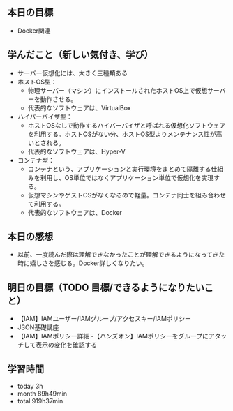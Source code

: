 ## 本日の目標
- Docker関連

## 学んだこと（新しい気付き、学び）
- サーバー仮想化には、大きく三種類ある
- ホストOS型：
  - 物理サーバー（マシン）にインストールされたホストOS上で仮想サーバーを動作させる。
  - 代表的なソフトウェアは、VirtualBox
- ハイパーバイザ型：
  - ホストOSなしで動作するハイバーバイザと呼ばれる仮想化ソフトウェアを利用する。ホストOSがない分、ホストOS型よりメンテナンス性が高いとされる。
  - 代表的なソフトウェアは、Hyper-V
- コンテナ型：
  - コンテナという、アプリケーションと実行環境をまとめて隔離する仕組みを利用し、OS単位ではなくアプリケーション単位で仮想化を実現する。
  - 仮想マシンやゲストOSがなくなるので軽量。コンテナ同士を組み合わせて利用する。
  - 代表的なソフトウェアは、Docker
 
## 本日の感想
- 以前、一度読んだ際は理解できなかったことが理解できるようになってきた時に嬉しさを感じる。Docker詳しくなりたい。

## 明日の目標（TODO 目標/できるようになりたいこと）
- 【IAM】IAMユーザー/IAMグループ/アクセスキー/IAMポリシー
- JSON基礎講座
- 【IAM】IAMポリシー詳細
-【ハンズオン】IAMポリシーをグループにアタッチして表示の変化を確認する

## 学習時間
- today 3h
- month 89h49min
- total 919h37min
